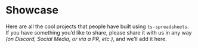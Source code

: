 # Showcase

Here are all the cool projects that people have built using `ts-spreadsheets`. If you have something you’d like to share, please share it with us in any way _(on Discord, Social Media, or via a PR, etc.)_, and we’ll add it here.
